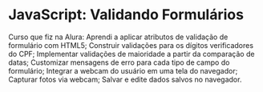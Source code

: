 <h1>JavaScript: Validando Formulários</h1>

Curso que fiz na Alura:
Aprendi a aplicar atributos de validação de formulário com HTML5; 
Construir validações para os dígitos verificadores do CPF; 
Implementar validações de maioridade a partir da comparação de datas;
Customizar mensagens de erro para cada tipo de campo do formulário;
Integrar a webcam do usuário em uma tela do navegador;
Capturar fotos via webcam;
Salvar e edite dados salvos no navegador.
